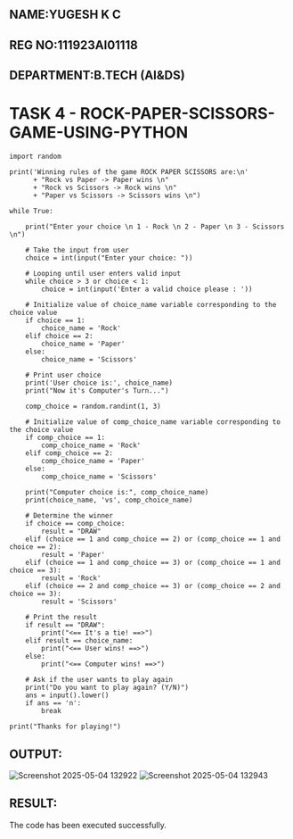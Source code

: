 ## NAME:YUGESH K C
## REG NO:111923AI01118
## DEPARTMENT:B.TECH (AI&DS)

# TASK 4 - ROCK-PAPER-SCISSORS-GAME-USING-PYTHON
```
import random

print('Winning rules of the game ROCK PAPER SCISSORS are:\n'
      + "Rock vs Paper -> Paper wins \n"
      + "Rock vs Scissors -> Rock wins \n"
      + "Paper vs Scissors -> Scissors wins \n")

while True:

    print("Enter your choice \n 1 - Rock \n 2 - Paper \n 3 - Scissors \n")

    # Take the input from user
    choice = int(input("Enter your choice: "))

    # Looping until user enters valid input
    while choice > 3 or choice < 1:
        choice = int(input('Enter a valid choice please : '))

    # Initialize value of choice_name variable corresponding to the choice value
    if choice == 1:
        choice_name = 'Rock'
    elif choice == 2:
        choice_name = 'Paper'
    else:
        choice_name = 'Scissors'

    # Print user choice
    print('User choice is:', choice_name)
    print("Now it's Computer's Turn...")

    comp_choice = random.randint(1, 3)

    # Initialize value of comp_choice_name variable corresponding to the choice value
    if comp_choice == 1:
        comp_choice_name = 'Rock'
    elif comp_choice == 2:
        comp_choice_name = 'Paper'
    else:
        comp_choice_name = 'Scissors'

    print("Computer choice is:", comp_choice_name)
    print(choice_name, 'vs', comp_choice_name)

    # Determine the winner
    if choice == comp_choice:
        result = "DRAW"
    elif (choice == 1 and comp_choice == 2) or (comp_choice == 1 and choice == 2):
        result = 'Paper'
    elif (choice == 1 and comp_choice == 3) or (comp_choice == 1 and choice == 3):
        result = 'Rock'
    elif (choice == 2 and comp_choice == 3) or (comp_choice == 2 and choice == 3):
        result = 'Scissors'

    # Print the result
    if result == "DRAW":
        print("<== It's a tie! ==>")
    elif result == choice_name:
        print("<== User wins! ==>")
    else:
        print("<== Computer wins! ==>")

    # Ask if the user wants to play again
    print("Do you want to play again? (Y/N)")
    ans = input().lower()
    if ans == 'n':
        break

print("Thanks for playing!")

```
## OUTPUT:
![Screenshot 2025-05-04 132922](https://github.com/user-attachments/assets/322e2a9e-be14-4756-bec5-e2bfbf77a37b)
![Screenshot 2025-05-04 132943](https://github.com/user-attachments/assets/2c17c85a-c435-4a01-b08d-ab12e81ecc04)



## RESULT:
The code has been executed successfully.
